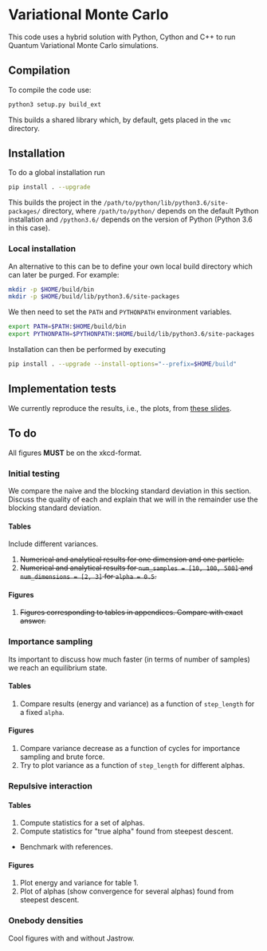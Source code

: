 # Variational Monte Carlo

This code uses a hybrid solution with Python, Cython and C++ to run Quantum
Variational Monte Carlo simulations.

## Compilation

To compile the code use:

```bash
python3 setup.py build_ext
```

This builds a shared library which, by default, gets placed in the `vmc`
directory.

## Installation
To do a global installation run

```bash
pip install . --upgrade
```

This builds the project in the `/path/to/python/lib/python3.6/site-packages/`
directory, where `/path/to/python/` depends on the default Python installation
and `/python3.6/` depends on the version of Python (Python 3.6 in this case).

### Local installation
An alternative to this can be to define your own local build directory which can
later be purged. For example:

```bash
mkdir -p $HOME/build/bin
mkdir -p $HOME/build/lib/python3.6/site-packages
```

We then need to set the `PATH` and `PYTHONPATH` environment variables.

```bash
export PATH=$PATH:$HOME/build/bin
export PYTHONPATH=$PYTHONPATH:$HOME/build/lib/python3.6/site-packages
```

Installation can then be performed by executing

```bash
pip install . --upgrade --install-options="--prefix=$HOME/build"
```

## Implementation tests
We currently reproduce the results, i.e., the plots, from [these slides](https://www.acsu.buffalo.edu/~phygons/cp2/topic5/topic5-lec1.pdf).

## To do

All figures __MUST__ be on the xkcd-format.

### Initial testing
We compare the naive and the blocking standard deviation in this section.
Discuss the quality of each and explain that we will in the remainder use the blocking standard deviation.

#### Tables
Include different variances.

1. ~~Numerical and analytical results for one dimension and one particle.~~
2. ~~Numerical and analytical results for `num_samples = [10, 100, 500]` and `num_dimensions = [2, 3]` for `alpha = 0.5`.~~

#### Figures

1. ~~Figures corresponding to tables in appendices. Compare with exact answer.~~

### Importance sampling
Its important to discuss how much faster (in terms of number of samples) we reach an equilibrium state.

#### Tables
1. Compare results (energy and variance) as a function of `step_length` for a fixed `alpha`.

#### Figures
1. Compare variance decrease as a function of cycles for importance sampling and brute force.
2. Try to plot variance as a function of `step_length` for different alphas.

### Repulsive interaction

#### Tables
1. Compute statistics for a set of alphas.
2. Compute statistics for "true alpha" found from steepest descent.
  - Benchmark with references.

#### Figures
1. Plot energy and variance for table 1.
2. Plot of alphas (show convergence for several alphas) found from steepest descent.

### Onebody densities
Cool figures with and without Jastrow.
